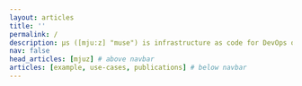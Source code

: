 ```yaml
---
layout: articles
title: ''
permalink: /
description: µs ([mju:z] "muse") is infrastructure as code for DevOps organizations. µs decentralizes coordination, is continuous and reactive, and is broadly compatible.
nav: false
head_articles: [mjuz] # above navbar
articles: [example, use-cases, publications] # below navbar
---
```


